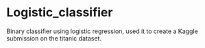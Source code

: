 # Logistic_classifier
Binary classifier using logistic regression, used it to create a Kaggle submission on the titanic dataset. 
